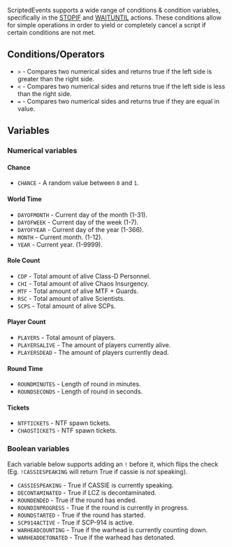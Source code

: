 ScriptedEvents supports a wide range of conditions & condition variables, specifically in the [STOPIF](https://github.com/Thundermaker300/ScriptedEvents/wiki/STOPIF) and [WAITUNTIL](https://github.com/Thundermaker300/ScriptedEvents/wiki/WAITUNTIL) actions. These conditions allow for simple operations in order to yield or completely cancel a script if certain conditions are not met.

## Conditions/Operators
* `>` - Compares two numerical sides and returns true if the left side is greater than the right side.
* `<` - Compares two numerical sides and returns true if the left side is less than the right side.
* `=` - Compares two numerical sides and returns true if they are equal in value.

## Variables
### Numerical variables
#### Chance
* `CHANCE` - A random value between `0` and `1`.

#### World Time
* `DAYOFMONTH` - Current day of the month (1-31).
* `DAYOFWEEK` - Current day of the week (1-7).
* `DAYOFYEAR` - Current day of the year (1-366).
* `MONTH` - Current month. (1-12).
* `YEAR` - Current year. (1-9999).

#### Role Count
* `CDP` - Total amount of alive Class-D Personnel.
* `CHI` - Total amount of alive Chaos Insurgency.
* `MTF` - Total amount of alive MTF + Guards.
* `RSC` - Total amount of alive Scientists.
* `SCPS` - Total amount of alive SCPs.

#### Player Count
* `PLAYERS` - Total amount of players.
* `PLAYERSALIVE` - The amount of players currently alive.
* `PLAYERSDEAD` - The amount of players currently dead.

#### Round Time
* `ROUNDMINUTES` - Length of round in minutes.
* `ROUNDSECONDS` - Length of round in seconds.

#### Tickets
* `NTFTICKETS` - NTF spawn tickets.
* `CHAOSTICKETS` - NTF spawn tickets.

### Boolean variables
Each variable below supports adding an `!` before it, which flips the check (Eg. `!CASSIESPEAKING` will return True if cassie is *not* speaking).
* `CASSIESPEAKING` - True if CASSIE is currently speaking.
* `DECONTAMINATED` - True if LCZ is decontaminated.
* `ROUNDENDED` - True if the round has ended.
* `ROUNDINPROGRESS` - True if the round is currently in progress.
* `ROUNDSTARTED` - True if the round has started.
* `SCP914ACTIVE` - True if SCP-914 is active.
* `WARHEADCOUNTING` - True if the warhead is currently counting down.
* `WARHEADDETONATED` - True if the warhead has detonated.